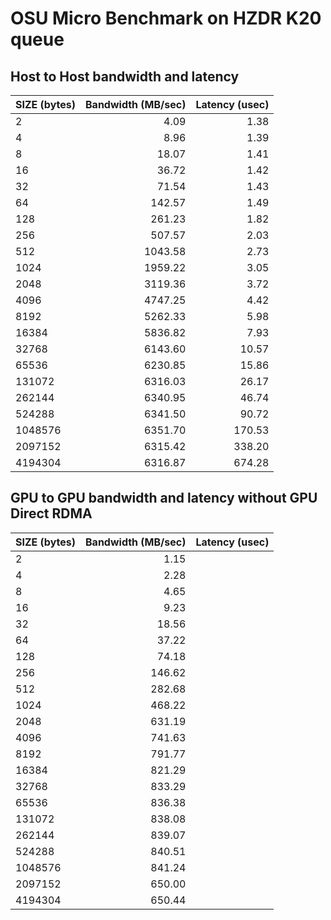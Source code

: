 # OSU Micro Benchmark on HZDR K20 queue

## Host to Host bandwidth and latency
| SIZE (bytes)   | Bandwidth (MB/sec) | Latency (usec) |
|:------------|----------:|-------:|
|2|4.09|1.38|
|4|8.96|1.39|
|8|18.07|1.41|
|16|36.72|1.42|
|32|71.54|1.43|
|64|142.57|1.49|
|128|261.23|1.82|
|256|507.57|2.03|
|512|1043.58|2.73|
|1024|1959.22|3.05|
|2048|3119.36|3.72|
|4096|4747.25|4.42|
|8192|5262.33|5.98|
|16384|5836.82|7.93|
|32768|6143.60|10.57|
|65536|6230.85|15.86|
|131072|6316.03|26.17|
|262144|6340.95|46.74|
|524288|6341.50|90.72|
|1048576|6351.70|170.53|
|2097152|6315.42|338.20|
|4194304|6316.87|674.28|

## GPU to GPU bandwidth and latency without GPU Direct RDMA
| SIZE (bytes)   | Bandwidth (MB/sec) | Latency (usec) |
|:------------|----------:|-------:|
|2         | 1.15  |            |  
|4         | 2.28  |            |  
|8         | 4.65  |            |  
|16        | 9.23  |            |  
|32        | 18.56  |            |  
|64        | 37.22  |            |  
|128       | 74.18  |            |  
|256       | 146.62  |            |  
|512       | 282.68  |            |  
|1024      | 468.22  |            |  
|2048      | 631.19  |            |  
|4096      | 741.63  |            |  
|8192      | 791.77  |            |  
|16384     | 821.29  |            |  
|32768     | 833.29  |            |  
|65536     | 836.38  |            |  
|131072    | 838.08  |            |  
|262144    | 839.07  |            |  
|524288    | 840.51  |            |  
|1048576   | 841.24  |            |  
|2097152   | 650.00  |            |  
|4194304   | 650.44  |            |  
                                        